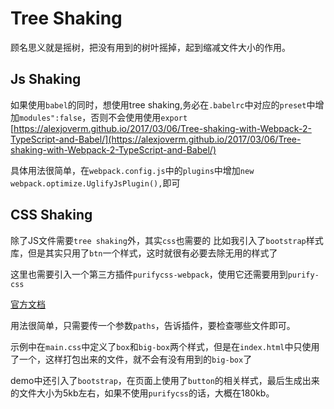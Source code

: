 # Tree Shaking
顾名思义就是摇树，把没有用到的树叶摇掉，起到缩减文件大小的作用。

## Js Shaking

如果使用`babel`的同时，想使用tree shaking,务必在`.babelrc`中对应的`preset`中增加`modules":false`，否则不会使用使用`export`
[https://alexjoverm.github.io/2017/03/06/Tree-shaking-with-Webpack-2-TypeScript-and-Babel/](https://alexjoverm.github.io/2017/03/06/Tree-shaking-with-Webpack-2-TypeScript-and-Babel/)

具体用法很简单，在`webpack.config.js`中的`plugins`中增加`new webpack.optimize.UglifyJsPlugin(),`即可

## CSS Shaking
除了JS文件需要`tree shaking`外，其实`css`也需要的
比如我引入了`bootstrap`样式库，但是其实只用了`btn`一个样式，这时就很有必要去除无用的样式了

这里也需要引入一个第三方插件`purifycss-webpack`，使用它还需要用到`purify-css`

[官方文档](https://github.com/webpack-contrib/purifycss-webpack)

用法很简单，只需要传一个参数`paths`，告诉插件，要检查哪些文件即可。

示例中在`main.css`中定义了`box`和`big-box`两个样式，但是在`index.html`中只使用了一个，这样打包出来的文件，就不会有没有用到的`big-box`了


demo中还引入了`bootstrap`，在页面上使用了`button`的相关样式，最后生成出来的文件大小为5kb左右，如果不使用`purifycss`的话，大概在180kb。




